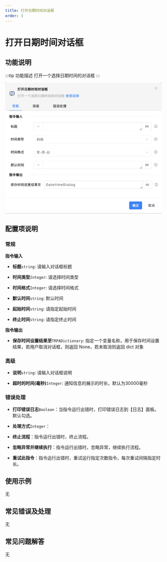```yaml
---
title: 打开日期时间对话框
order: 3
---
```


# 打开日期时间对话框

## 功能说明

:::tip 功能描述
打开一个选择日期时间的对话框
:::

![打开日期时间对话框](../../../assets/打开日期时间对话框_command.png)

## 配置项说明

### 常规

**指令输入**

- **标题**`string`: 请输入对话框标题

- **时间类型**`Integer`: 请选择时间类型

- **时间格式**`Integer`: 请选择时间格式

- **默认时间**`string`: 默认时间

- **起始时间**`string`: 请指定起始时间

- **终止时间**`string`: 请指定终止时间


**指令输出**

- **保存时间设置结果至**`TRPADictionary`: 指定一个变量名称，用于保存时间设置结果，若用户取消对话框，则返回 None，若未取消则返回 dict 对象

### 高级

- **说明**`string`: 请输入对话框说明

- **超时的时间(毫秒)**`Integer`: 通知信息的展示的时长，默认为30000毫秒

### 错误处理

- **打印错误日志**`Boolean`：当指令运行出错时，打印错误日志到【日志】面板。默认勾选。

- **处理方式**`Integer`：

 - **终止流程**：指令运行出错时，终止流程。

 - **忽略异常并继续执行**：指令运行出错时，忽略异常，继续执行流程。

 - **重试此指令**：指令运行出错时，重试运行指定次数指令，每次重试间隔指定时长。

## 使用示例
无

## 常见错误及处理

无

## 常见问题解答

无


